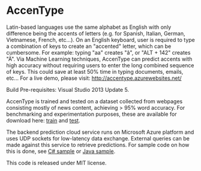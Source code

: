 AccenType
============
Latin-based languages use the same alphabet as English with only difference being the accents of letters (e.g. for Spanish, Italian, German, Vietnamese, French, etc...). On an English keyboard, user is required to type a combination of keys to create an "accented" letter, which can be cumbersome. For example: typing "aa" creates "â", or "ALT + 142" creates "Ä". Via Machine Learning techniques, AccenType can predict accents with high accuracy without requiring users to enter the long combined sequence of keys. This could save at least 50% time in typing documents, emails, etc... For a live demo, please visit: http://accentype.azurewebsites.net/

Build Pre-requisites: Visual Studio 2013 Update 5.

AccenType is trained and tested on a dataset collected from webpages consisting mostly of news content, achieving > 95% word accuracy. For benchmarking and experimentation purposes, these are available for download here: [train](https://www.dropbox.com/s/02mfibeoiivrhbv/batches_train.txt?dl=0) and [test](https://www.dropbox.com/s/faeifh4k627vdoq/batches_test.txt?dl=0).

The backend prediction cloud service runs on Microsoft Azure platform and uses UDP sockets for low-latency data exchange. External queries can be made against this service to retrieve predictions. For sample code on how this is done, see [C# sample](https://github.com/accentype/accentype-learn/blob/master/AccenTypeConsole/UDPTest.cs#L15) or [Java sample](https://github.com/accentype/accentype-android/blob/master/app%2Fsrc%2Fmain%2Fjava%2Fcom%2Faccentype%2Fandroid%2Fsoftkeyboard%2FSoftKeyboard.java#L1127).

This code is released under MIT license.
